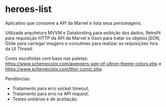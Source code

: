 # heroes-list
Aplicativo que consome a API da Marvel e lista seus personagens.

Utilizada arquitetura MVVM e Databinding para exibição dos dados, Retrofit para requisição HTTP da API da Marvel e Gson para tratar os objetos jSON, Glide para carregar imagens e coroutines para realizar as requisições fora da UI Thread.

Cores escolhidas com base nas paletas:
https://www.schemecolor.com/avengers-age-of-ultron-theme-colors.php e https://www.schemecolor.com/thor-comic.php

Pendências:
- Tratamento para erro socket timeout;
- Tratamento para erro na API request;
- Testes unitários e de aceitação.
